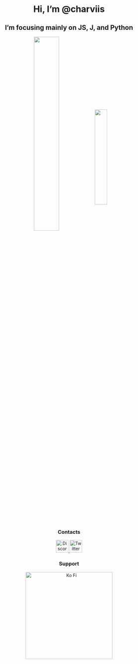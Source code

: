 <h1 align="center"> Hi, I’m @charviis</h1>
<h2 align="center"> I’m focusing mainly on JS, J, and Python </h2>

<div align="center">
<img align="center" width="40%" src="https://github-readme-stats.vercel.app/api?username=charviis&count_private=true&show_icons=true&theme=dracula">
    <img align="center" width="28%" src="https://github-readme-stats.vercel.app/api/top-langs/?username=charviis&show_icons=true&theme=dracula"> 
</div>

<h3 align="center">Contacts</h3>

<p align="center">
  <a href="https://discordapp.com/users/829337574849904721">
    <img alt="Discord" width="40px" src="https://cdn3.iconfinder.com/data/icons/social-network-flat-3/100/Discord-256.png" />
    
  </a>
 
  <a href="https://twitter.com/charviis">
    <img alt="Twitter" width="40px" src="https://cdn2.iconfinder.com/data/icons/metro-uinvert-dock/256/Twitter_NEW.png" />
  </a>
  <h3 align="center">Support</h3>

<p align="center">
  <a href="https://ko-fi.com/charviiis">
    <img alt="Ko Fi" width="280px" src="https://ko-fi.com/img/githubbutton_sm.svg"/>
  </a>
  </a>
</p>
   
</p>

<!---
charviis/charviis is a ✨ special ✨ repository because its `README.md` (this file) appears on your GitHub profile.
You can click the Preview link to take a look at your changes.
--->
